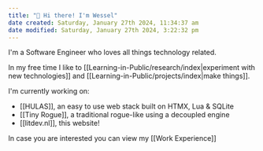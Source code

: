 ```yaml
---
title: "👋 Hi there! I'm Wessel"
date created: Saturday, January 27th 2024, 11:34:37 am
date modified: Saturday, January 27th 2024, 3:22:32 pm
---
```


I'm a Software Engineer who loves all things technology related.

In my free time I like to [[Learning-in-Public/research/index|experiment with new technologies]] and [[Learning-in-Public/projects/index|make things]].

I'm currently working on:

- [[HULAS]], an easy to use web stack built on HTMX, Lua & SQLite
- [[Tiny Rogue]], a traditional rogue-like using a decoupled engine
- [[litdev.nl]], this website!

In case you are interested you can view my [[Work Experience]]
